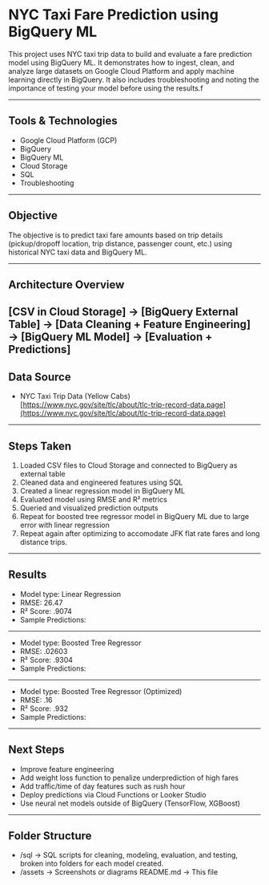 # NYC Taxi Fare Prediction using BigQuery ML

This project uses NYC taxi trip data to build and evaluate a fare prediction model using BigQuery ML. It demonstrates how to ingest, clean, and analyze large datasets on Google Cloud Platform and apply machine learning directly in BigQuery. It also includes troubleshooting and noting the importance of testing your model before using the results.f

---

## Tools & Technologies
- Google Cloud Platform (GCP)
- BigQuery
- BigQuery ML
- Cloud Storage
- SQL
- Troubleshooting

---

## Objective
The objective is to predict taxi fare amounts based on trip details (pickup/dropoff location, trip distance, passenger count, etc.) using historical NYC taxi data and BigQuery ML.

---

## Architecture Overview

## [CSV in Cloud Storage] → [BigQuery External Table] → [Data Cleaning + Feature Engineering] → [BigQuery ML Model] → [Evaluation + Predictions]

## Data Source
- NYC Taxi Trip Data (Yellow Cabs)  
  [https://www.nyc.gov/site/tlc/about/tlc-trip-record-data.page](https://www.nyc.gov/site/tlc/about/tlc-trip-record-data.page)

---

## Steps Taken
1. Loaded CSV files to Cloud Storage and connected to BigQuery as external table
2. Cleaned data and engineered features using SQL
3. Created a linear regression model in BigQuery ML
4. Evaluated model using RMSE and R² metrics
5. Queried and visualized prediction outputs
6. Repeat for boosted tree regressor model in BigQuery ML due to large error with linear regression
7. Repeat again after optimizing to accomodate JFK flat rate fares and long distance trips.

---

## Results
- Model type: Linear Regression
- RMSE: 26.47
- R² Score: .9074
- Sample Predictions: 

_______________________________________________________

- Model type: Boosted Tree Regressor
- RMSE: .02603
- R² Score: .9304
- Sample Predictions:

_______________________________________________________

- Model type: Boosted Tree Regressor (Optimized)
- RMSE: .16
- R² Score: .932
- Sample Predictions: 

---

## Next Steps
- Improve feature engineering
- Add weight loss function to penalize underprediction of high fares
- Add traffic/time of day features such as rush hour
- Deploy predictions via Cloud Functions or Looker Studio
- Use neural net models outside of BigQuery (TensorFlow, XGBoost)

---

## Folder Structure

- /sql → SQL scripts for cleaning, modeling, evaluation, and testing, broken into folders for each model created.
- /assets → Screenshots or diagrams
README.md → This file

